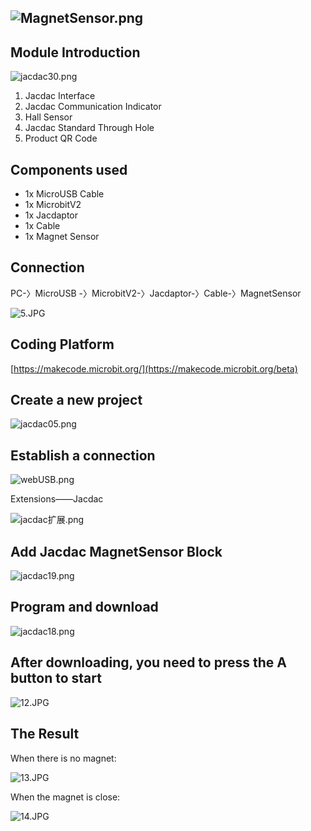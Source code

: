 ## 
## ![MagnetSensor.png](1656070902148-a724e2b5-7ed2-4229-99b0-6ae515073c10.png)

## Module Introduction

![jacdac30.png](1656070944346-4cc4cbfa-a483-47dc-8b74-65ed73b1c763.png)

1. Jacdac Interface
2. Jacdac Communication Indicator
3. Hall Sensor
4. Jacdac Standard Through Hole
5. Product QR Code

## Components used

- 1x MicroUSB Cable
- 1x MicrobitV2
- 1x Jacdaptor
- 1x Cable
- 1x Magnet Sensor


## Connection

PC-〉MicroUSB -〉MicrobitV2-〉Jacdaptor-〉Cable-〉MagnetSensor

![5.JPG](1655890833410-f861173c-847a-4cd8-88c1-e2359d5126f4.jpeg)

## Coding Platform

[https://makecode.microbit.org/](https://makecode.microbit.org/beta)

## Create a new project

![jacdac05.png](1655889196823-7737c461-b942-43e7-85e8-d36579c1eedd.png)

## Establish a connection

![webUSB.png](1654764235950-bcac15b3-d541-45e1-85cd-fb513f76a2e9.png)

Extensions——Jacdac

![jacdac扩展.png](1654764679183-85a74500-61e1-45f0-a497-a97afe749b58.png)

## Add Jacdac MagnetSensor Block

![jacdac19.png](1655985430493-3049f98b-d4d0-4f9b-801d-37cf56a95628.png)

## Program and download

![jacdac18.png](1655985437731-7440662b-4774-48d2-8137-df72ecb4cfc9.png)

## After downloading, you need to press the A button to start

![12.JPG](1656038540399-8c00b593-424e-4c1c-838a-43aaff61f599.jpeg)

## The Result

When there is no magnet:

![13.JPG](1656038407986-66006ac2-49fa-4369-b285-f224f56b7cbc.jpeg)

When the magnet is close:

![14.JPG](1656038426311-961923ac-69de-489f-8e38-bce63aac5d87.jpeg)

